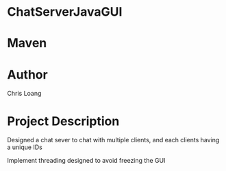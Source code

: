 # ChatServerJavaGUI

# Maven

# Author
Chris Loang

# Project Description

Designed a chat sever to chat with multiple clients, and each clients having a unique IDs

Implement threading designed to avoid freezing the GUI

